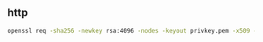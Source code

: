 ## http

```bash
openssl req -sha256 -newkey rsa:4096 -nodes -keyout privkey.pem -x509 -day 730 -out certificate.pem
```


